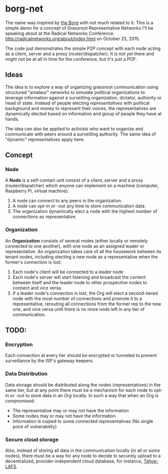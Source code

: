 # borg-net
The name was inspired by [the Borg](https://en.wikipedia.org/wiki/Borg_(Star_Trek)) with not much related to it. This is a simple demo for a concept of Grassroot Representative Networks I'll be speaking about at the Radical Networks Conference. http://radicalnetworks.org/about/index.html on October 25, 2015.

The code just demonstrates the simple P2P concept with each node acting as a client, server and a proxy (router/dispatcher). It is not yet there and might not be at all in time for the conference, but it's just a POF.

## Ideas
The idea is to explore a way of organizing grassroot communication using structured "amateur" networks to simulate political organizations to leverage information against a surveilling organization, dictator, authority or head of state. Instead of people electing *representatives* with political background and money to represent their voices, the representatives are dynamically elected based on information and group of people they have at hands.

The idea can also be applied to activists who want to organize and communicate with peers around a surveilling authority. The same idea of "dynamic" representatives apply here.

## Concept
### Node
A **Node** is a self-contain unit consist of a client, server and a proxy (router/dispatcher) which anyone can implement on a machine (computer, Raspberry Pi, virtual machine).
1. A node can connect to any peers in the organization.
2. A node can opt-in or -out any time to store communication data.
3. The organization dynamically elect a node with the highest number of connections as representative.

### Organization
An **Organization** consists of several nodes (either locally or remotely connected to one another), with one node as an assigned leader or representative. An organization takes care of all the housework between its tenant nodes, including electing a new node as a representative when the former's connection is lost. 
1. Each node's client will be connected to a leader node
2. Each node's server will start listening and broadcast the content between itself and the leader node to other prospective nodes to connect and vice versa.
3. If a leader node's connection is lost, the Org will elect a second-tiered node with the most number of connections and promote it to a representative, rerouting all connections from the former rep to the new one, and vice versa until there is no more node left in any tier of communication.

## TODO:
### Encryption
Each connection at every tier should be encrypted or tunneled to prevent surveillance by the ISP's gateway keepers.

### Data Distribution
Data storage should be distributed along the nodes (representatives) in the same tier, but at any point there must be a mechanism for each node to opt-in or -out to store data in an *Org* locally. In such a way that when an Org is compromised:
+ The representative may or may not have the information
+ Some nodes may or may not have the information
+ Information is copied to some connected representatives (No single point of vulnerability)

### Secure cloud storage
Also, instead of storing all data in the communication locally (in all or some nodes), there must be a way for any node to decide to securely upload to a decentralized, provider-independent cloud database, for instance, [Tahoe-LAFS](https://tahoe-lafs.org/trac/tahoe-lafs).
